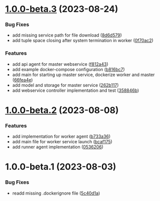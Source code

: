 # [1.0.0-beta.3](https://github.com/cake-lier/lambdas-as-a-service/compare/v1.0.0-beta.2...v1.0.0-beta.3) (2023-08-24)


### Bug Fixes

* add missing service path for file download ([8d6d579](https://github.com/cake-lier/lambdas-as-a-service/commit/8d6d5793069d6dcbbef007cac6fbe25aed340170))
* add tuple space closing after system termination in worker ([0f70ac2](https://github.com/cake-lier/lambdas-as-a-service/commit/0f70ac24835100b9a5f04cb8e8f94d463ebc6af2))


### Features

* add api agent for master webservice ([f812a43](https://github.com/cake-lier/lambdas-as-a-service/commit/f812a43b84679f6c312714e168635834d7f5ab83))
* add example docker-compose configuration ([b816bc7](https://github.com/cake-lier/lambdas-as-a-service/commit/b816bc776d45763dcfeb2e296a884e38e5ac3b97))
* add main for starting up master service, dockerize worker and master ([66fea4e](https://github.com/cake-lier/lambdas-as-a-service/commit/66fea4e75dfbff599e87d592ecb15e0139552a84))
* add model and storage for master service ([262b117](https://github.com/cake-lier/lambdas-as-a-service/commit/262b117ca5121c95227c6cc44f2cd2f5f7b980ed))
* add webservice controller implementation and test ([358846b](https://github.com/cake-lier/lambdas-as-a-service/commit/358846b0d193616ad5209327d64a045fef6b4233))

# [1.0.0-beta.2](https://github.com/cake-lier/lambdas-as-a-service/compare/v1.0.0-beta.1...v1.0.0-beta.2) (2023-08-08)


### Features

* add implementation for worker agent ([b733a36](https://github.com/cake-lier/lambdas-as-a-service/commit/b733a36550ce084f98d5db4ecd788c9cec40675d))
* add main file for worker service launch ([bcaf175](https://github.com/cake-lier/lambdas-as-a-service/commit/bcaf175b4c380e59696ff9f2e6043e94b005e07b))
* add runner agent implementation ([0536206](https://github.com/cake-lier/lambdas-as-a-service/commit/0536206171029a7beabed72b3073b2296b7ddfd6))

# 1.0.0-beta.1 (2023-08-03)


### Bug Fixes

* readd missing .dockerignore file ([5c40d1a](https://github.com/cake-lier/lambdas-as-a-service/commit/5c40d1a658fc479555ba3c4a2acb814a2cfde397))

